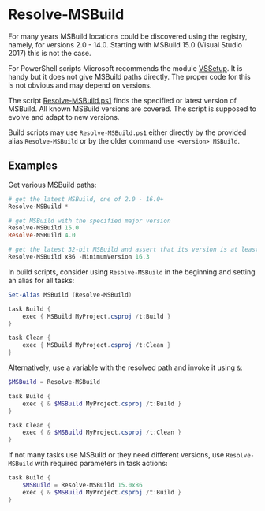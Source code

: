 # Resolve-MSBuild

[Resolve-MSBuild.ps1]: https://github.com/nightroman/Invoke-Build/blob/main/Resolve-MSBuild.ps1
[VSSetup]: https://github.com/Microsoft/vssetup.powershell
[Resolve-MSBuild]: https://www.powershellgallery.com/packages/Resolve-MSBuild

For many years MSBuild locations could be discovered using the registry,
namely, for versions 2.0 - 14.0. Starting with MSBuild 15.0 (Visual Studio
2017) this is not the case.

For PowerShell scripts Microsoft recommends the module [VSSetup]. It is handy
but it does not give MSBuild paths directly. The proper code for this is not
obvious and may depend on versions.

The script [Resolve-MSBuild.ps1] finds the specified or latest version of
MSBuild. All known MSBuild versions are covered. The script is supposed to
evolve and adapt to new versions.

Build scripts may use `Resolve-MSBuild.ps1` either directly by the provided
alias `Resolve-MSBuild` or by the older command `use <version> MSBuild`.

## Examples

Get various MSBuild paths:

```powershell
# get the latest MSBuild, one of 2.0 - 16.0+
Resolve-MSBuild *

# get MSBuild with the specified major version
Resolve-MSBuild 15.0
Resolve-MSBuild 4.0

# get the latest 32-bit MSBuild and assert that its version is at least 16.3
Resolve-MSBuild x86 -MinimumVersion 16.3
```

In build scripts, consider using `Resolve-MSBuild` in the beginning and setting
an alias for all tasks:

```powershell
Set-Alias MSBuild (Resolve-MSBuild)

task Build {
    exec { MSBuild MyProject.csproj /t:Build }
}

task Clean {
    exec { MSBuild MyProject.csproj /t:Clean }
}
```

Alternatively, use a variable with the resolved path and invoke it using `&`:

```powershell
$MSBuild = Resolve-MSBuild

task Build {
    exec { & $MSBuild MyProject.csproj /t:Build }
}

task Clean {
    exec { & $MSBuild MyProject.csproj /t:Clean }
}
```

If not many tasks use MSBuild or they need different versions,
use `Resolve-MSBuild` with required parameters in task actions:

```powershell
task Build {
    $MSBuild = Resolve-MSBuild 15.0x86
    exec { & $MSBuild MyProject.csproj /t:Build }
}
```
